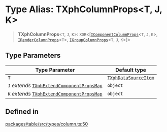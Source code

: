 # Type Alias: TXphColumnProps\<T, J, K\>

> **TXphColumnProps**\<`T`, `J`, `K`\>: `XOR`\<[[`IComponentColumnProps`](../interfaces/IComponentColumnProps.md)\<`T`, `J`, `K`\>, [`IRenderColumnProps`](../interfaces/IRenderColumnProps.md)\<`T`\>, [`IGroupColumnProps`](../interfaces/IGroupColumnProps.md)\<`T`, `J`, `K`\>]\>

## Type Parameters

| Type Parameter | Default type |
| ------ | ------ |
| `T` | [`TXphDataSourceItem`](TXphDataSourceItem.md) |
| `J` *extends* [`TXphExtendComponentPropsMap`](TXphExtendComponentPropsMap.md) | `object` |
| `K` *extends* [`TXphExtendComponentPropsMap`](TXphExtendComponentPropsMap.md) | `object` |

## Defined in

[packages/table/src/types/column.ts:50](https://github.com/XiaoPiHong/xph-crud/blob/a1294cc5df09aa940cfa5b5fa7d5531279512ce4/packages/table/src/types/column.ts#L50)
